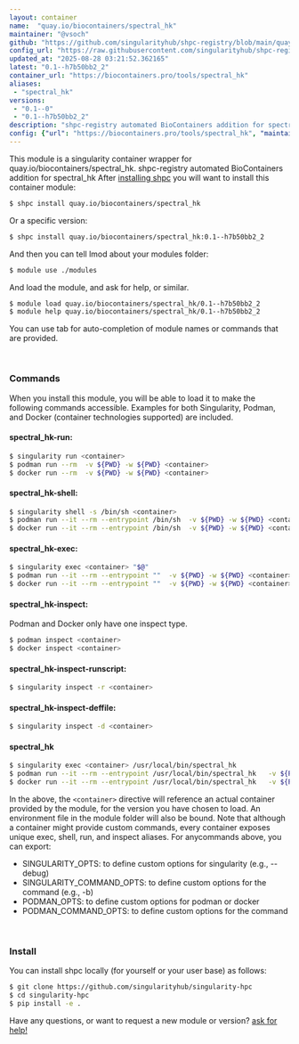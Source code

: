 ```yaml
---
layout: container
name:  "quay.io/biocontainers/spectral_hk"
maintainer: "@vsoch"
github: "https://github.com/singularityhub/shpc-registry/blob/main/quay.io/biocontainers/spectral_hk/container.yaml"
config_url: "https://raw.githubusercontent.com/singularityhub/shpc-registry/main/quay.io/biocontainers/spectral_hk/container.yaml"
updated_at: "2025-08-28 03:21:52.362165"
latest: "0.1--h7b50bb2_2"
container_url: "https://biocontainers.pro/tools/spectral_hk"
aliases:
 - "spectral_hk"
versions:
 - "0.1--0"
 - "0.1--h7b50bb2_2"
description: "shpc-registry automated BioContainers addition for spectral_hk"
config: {"url": "https://biocontainers.pro/tools/spectral_hk", "maintainer": "@vsoch", "description": "shpc-registry automated BioContainers addition for spectral_hk", "latest": {"0.1--h7b50bb2_2": "sha256:c772257cfb94bce083a849c5d43af6c8acfe86b65a2f9d303b4e8ed9a0de24e6"}, "tags": {"0.1--0": "sha256:ab29b787b0636b92892fa93b3481b0f2b6f23d70889a5f17da381345b0b8adb3", "0.1--h7b50bb2_2": "sha256:c772257cfb94bce083a849c5d43af6c8acfe86b65a2f9d303b4e8ed9a0de24e6"}, "docker": "quay.io/biocontainers/spectral_hk", "aliases": {"spectral_hk": "/usr/local/bin/spectral_hk"}}
---
```


This module is a singularity container wrapper for quay.io/biocontainers/spectral_hk.
shpc-registry automated BioContainers addition for spectral_hk
After [installing shpc](#install) you will want to install this container module:


```bash
$ shpc install quay.io/biocontainers/spectral_hk
```

Or a specific version:

```bash
$ shpc install quay.io/biocontainers/spectral_hk:0.1--h7b50bb2_2
```

And then you can tell lmod about your modules folder:

```bash
$ module use ./modules
```

And load the module, and ask for help, or similar.

```bash
$ module load quay.io/biocontainers/spectral_hk/0.1--h7b50bb2_2
$ module help quay.io/biocontainers/spectral_hk/0.1--h7b50bb2_2
```

You can use tab for auto-completion of module names or commands that are provided.

<br>

### Commands

When you install this module, you will be able to load it to make the following commands accessible.
Examples for both Singularity, Podman, and Docker (container technologies supported) are included.

#### spectral_hk-run:

```bash
$ singularity run <container>
$ podman run --rm  -v ${PWD} -w ${PWD} <container>
$ docker run --rm  -v ${PWD} -w ${PWD} <container>
```

#### spectral_hk-shell:

```bash
$ singularity shell -s /bin/sh <container>
$ podman run --it --rm --entrypoint /bin/sh  -v ${PWD} -w ${PWD} <container>
$ docker run --it --rm --entrypoint /bin/sh  -v ${PWD} -w ${PWD} <container>
```

#### spectral_hk-exec:

```bash
$ singularity exec <container> "$@"
$ podman run --it --rm --entrypoint ""  -v ${PWD} -w ${PWD} <container> "$@"
$ docker run --it --rm --entrypoint ""  -v ${PWD} -w ${PWD} <container> "$@"
```

#### spectral_hk-inspect:

Podman and Docker only have one inspect type.

```bash
$ podman inspect <container>
$ docker inspect <container>
```

#### spectral_hk-inspect-runscript:

```bash
$ singularity inspect -r <container>
```

#### spectral_hk-inspect-deffile:

```bash
$ singularity inspect -d <container>
```


#### spectral_hk

```bash
$ singularity exec <container> /usr/local/bin/spectral_hk
$ podman run --it --rm --entrypoint /usr/local/bin/spectral_hk   -v ${PWD} -w ${PWD} <container> -c " $@"
$ docker run --it --rm --entrypoint /usr/local/bin/spectral_hk   -v ${PWD} -w ${PWD} <container> -c " $@"
```



In the above, the `<container>` directive will reference an actual container provided
by the module, for the version you have chosen to load. An environment file in the
module folder will also be bound. Note that although a container
might provide custom commands, every container exposes unique exec, shell, run, and
inspect aliases. For anycommands above, you can export:

 - SINGULARITY_OPTS: to define custom options for singularity (e.g., --debug)
 - SINGULARITY_COMMAND_OPTS: to define custom options for the command (e.g., -b)
 - PODMAN_OPTS: to define custom options for podman or docker
 - PODMAN_COMMAND_OPTS: to define custom options for the command

<br>

### Install

You can install shpc locally (for yourself or your user base) as follows:

```bash
$ git clone https://github.com/singularityhub/singularity-hpc
$ cd singularity-hpc
$ pip install -e .
```

Have any questions, or want to request a new module or version? [ask for help!](https://github.com/singularityhub/singularity-hpc/issues)